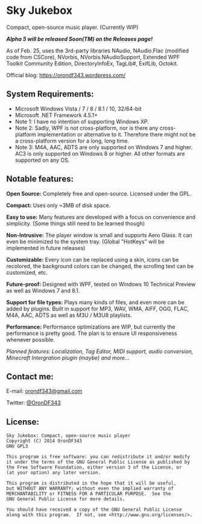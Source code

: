 Sky Jukebox
===========

Compact, open-source music player. (Currently WIP)

***Alpha 5 will be released Soon(TM) on the Releases page!***

As of Feb. 25, uses the 3rd-party libraries NAudio, NAudio.Flac (modified code from CSCore), NVorbis, NVorbis.NAudioSupport, Extended WPF Toolkit Community Edition, DirectoryInfoEx, TagLib#, ExifLib, Octokit.

Official blog: https://orondf343.wordpress.com/

System Requirements:
--------------------
  * Microsoft Windows Vista / 7 / 8 / 8.1 / 10, 32/64-bit
  * Microsoft .NET Framework 4.5.1+
  * Note 1: I have no intention of supporting Windows XP.
  * Note 2: Sadly, WPF is not cross-platform, nor is there any cross-platform implementation or alternative to it. Therefore there might not be a cross-platform version for a long, long time.
  * Note 3: M4A, AAC, ADTS are only supported on Windows 7 and higher. AC3 is only supported on Windows 8 or higher. All other formats are supported on any OS.

Notable features:
-----------------
**Open Source:** Completely free and open-source. Licensed under the GPL.

**Compact:** Uses only ~3MB of disk space.

**Easy to use:** Many features are developed with a focus on convenience and simplicity. (Some things still need to be learned though)

**Non-Intrusive:** The player window is small and supports Aero Glass. It can even be minimized to the system tray. (Global "HotKeys" will be implemented in future releases)

**Customizable:** Every icon can be replaced using a skin, icons can be recolored, the background colors can be changed, the scrolling text can be customized, etc.

**Future-proof:** Designed with WPF, tested on Windows 10 Technical Preview as well as Windows 7 and 8.1.

**Support for file types:** Plays many kinds of files, and even more can be added by plugins. Built in support for MP3, WAV, WMA, AIFF, OGG, FLAC, M4A, AAC, ADTS as well as M3U / M3U8 playlists.

**Performance:** Performance optimizations are WIP, but currently the performance is pretty good. The plan is to ensure UI responsiveness whenever possible.

*Planned features: Localization, Tag Editor, MIDI support, audio conversion, Minecraft Intergration plugin (maybe) and more...*

Contact me:
-----------

E-mail: orondf343@gmail.com

Twitter: [@OronDF343](https://twitter.com/OronDF343)

License:
--------

	Sky Jukebox: Compact, open-source music player
	Copyright (C) 2014 OronDF343
	GNU GPL3
	
	This program is free software: you can redistribute it and/or modify
	it under the terms of the GNU General Public License as published by
	the Free Software Foundation, either version 3 of the License, or
	(at your option) any later version.
	
	This program is distributed in the hope that it will be useful,
	but WITHOUT ANY WARRANTY; without even the implied warranty of
	MERCHANTABILITY or FITNESS FOR A PARTICULAR PURPOSE.  See the
	GNU General Public License for more details.
	
	You should have received a copy of the GNU General Public License
	along with this program.  If not, see <http://www.gnu.org/licenses/>.
